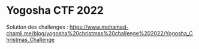 # Yogosha CTF 2022

Solution des challenges : https://www.mohamed-chamli.me/blog/yogosha%20christmas%20challenge%202022/Yogosha_Christmas_Challenge
